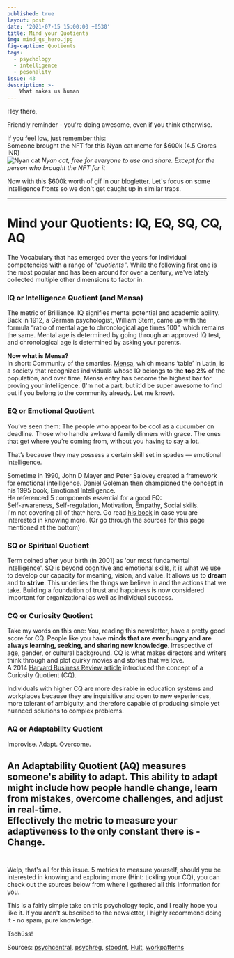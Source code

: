 ```yaml
---
published: true
layout: post
date: '2021-07-15 15:00:00 +0530'
title: Mind your Quotients
img: mind_qs_hero.jpg
fig-caption: Quotients
tags:
  - psychology
  - intelligence
  - pesonality
issue: 43
description: >-
    What makes us human
---
```

Hey there,  

Friendly reminder - you're doing awesome, even if you think otherwise.  

If you feel low, just remember this:  
Someone brought the NFT for this Nyan cat meme for $600k (4.5 Crores INR)  
![Nyan cat](https://images-wixmp-ed30a86b8c4ca887773594c2.wixmp.com/f/67401945-34fc-46b8-8e8f-1982847277d4/ddba22b-2fad9d00-1d3f-4ec8-a65d-199a09dfa4e1.gif?token=eyJ0eXAiOiJKV1QiLCJhbGciOiJIUzI1NiJ9.eyJzdWIiOiJ1cm46YXBwOjdlMGQxODg5ODIyNjQzNzNhNWYwZDQxNWVhMGQyNmUwIiwiaXNzIjoidXJuOmFwcDo3ZTBkMTg4OTgyMjY0MzczYTVmMGQ0MTVlYTBkMjZlMCIsIm9iaiI6W1t7InBhdGgiOiJcL2ZcLzY3NDAxOTQ1LTM0ZmMtNDZiOC04ZThmLTE5ODI4NDcyNzdkNFwvZGRiYTIyYi0yZmFkOWQwMC0xZDNmLTRlYzgtYTY1ZC0xOTlhMDlkZmE0ZTEuZ2lmIn1dXSwiYXVkIjpbInVybjpzZXJ2aWNlOmZpbGUuZG93bmxvYWQiXX0.p1RcYkkOBXh0fzpoZxaTbE1_xNWLfoLqEZv1_0utuzU)
_Nyan cat, free for everyone to use and share. Except for the person who brought the NFT for it_  

Now with this $600k worth of gif in our blogletter. Let's focus on some intelligence fronts so we don't get caught up in similar traps.  

-----

# Mind your Quotients: IQ, EQ, SQ, CQ, AQ
The Vocabulary that has emerged over the years for individual competencies with a range of _"quotients"_. While the following first one is the most popular and has been around for over a century, we've lately collected multiple other dimensions to factor in.  

### IQ or Intelligence Quotient (and Mensa)
The metric of Brilliance. IQ signifies mental potential and academic ability. Back in 1912, a German psychologist, William Stern, came up with the formula “ratio of mental age to chronological age times 100”, which remains the same. Mental age is determined by going through an approved IQ test, and chronological age is determined by asking your parents.  

**Now what is Mensa?**  
In short: Community of the smarties. [Mensa](https://www.mensa.org/mensa/about-us), which means ‘table’ in Latin, is a society that recognizes individuals whose IQ belongs to the **top 2%** of the population, and over time, Mensa entry has become the highest bar for proving your intelligence. (I'm not a part, but it'd be super awesome to find out if you belong to the community already. Let me know).  

### EQ or Emotional Quotient
You’ve seen them: The people who appear to be cool as a cucumber on deadline. Those who handle awkward family dinners with grace. The ones that get where you’re coming from, without you having to say a lot.  

That’s because they may possess a certain skill set in spades — emotional intelligence.  

Sometime in 1990, John D Mayer and Peter Salovey created a framework for emotional intelligence. Daniel Goleman then championed the concept in his 1995 book, Emotional Intelligence.  
He referenced 5 components essential for a good EQ:  
Self-awareness, Self-regulation, Motivation, Empathy, Social skills.  
I'm not covering all of that^ here. Go read [his book](https://www.goodreads.com/book/show/26329.Emotional_Intelligence) in case you are interested in knowing more. (Or go through the sources for this page mentioned at the bottom)  

### SQ or Spiritual Quotient
Term coined after your birth (in 2001) as 'our most fundamental intelligence'. SQ is beyond cognitive and emotional skills, it is what we use to develop our capacity for meaning, vision, and value. It allows us to **dream** and to **strive**. This underlies the things we believe in and the actions that we take. Building a foundation of trust and happiness is now considered important for organizational as well as individual success.  

### CQ or Curiosity Quotient
Take my words on this one: You, reading this newsletter, have a pretty good score for CQ. People like you have **minds that are ever hungry and are always learning, seeking, and sharing new knowledge**.  Irrespective of age, gender, or cultural background. CQ is what makes directors and writers think through and plot quirky movies and stories that we love.  
A 2014 [Harvard Business Review article](https://hbr.org/2014/08/curiosity-is-as-important-as-intelligence) introduced the concept of a Curiosity Quotient (CQ).  
 
Individuals with higher CQ are more desirable in education systems and workplaces because they are inquisitive and open to new experiences, more tolerant of ambiguity, and therefore capable of producing simple yet nuanced solutions to complex problems.  

### AQ or Adaptability Quotient
Improvise. Adapt. Overcome.  

An Adaptability Quotient (AQ) measures someone's ability to adapt. This ability to adapt might include how people handle change, learn from mistakes, overcome challenges, and adjust in real-time.  
Effectively the metric to measure your adaptiveness to the only constant there is - Change.  
‍
------

Welp, that's all for this issue. 5 metrics to measure yourself, should you be interested in knowing and exploring more (Hint: tickling your CQ), you can check out the sources below from where I gathered all this information for you.  

This is a fairly simple take on this psychology topic, and I really hope you like it. If you aren't subscribed to the newsletter, I highly recommend doing it - no spam, pure knowledge.  

Tschüss!

Sources: [psychcentral](https://psychcentral.com/lib/what-is-emotional-intelligence-eq#components), [psychreg](https://www.psychreg.org/spiritual-quotient/), [stoodnt](https://www.stoodnt.com/blog/mind-your-qs-understanding-iq-eq-sq-cq-aq/), [Hult](https://www.hult.edu/blog/what-is-your-curiosity-quotient-huffington-post/), [workpatterns](https://www.workpatterns.com/articles/adaptability-quotient)